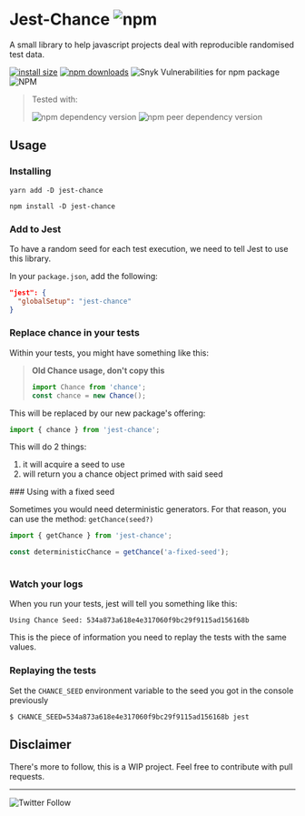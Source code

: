 # Jest-Chance ![npm](https://img.shields.io/npm/v/jest-chance.svg)
A small library to help javascript projects deal with reproducible randomised test data.

[![install size](https://packagephobia.now.sh/badge?p=jest-chance)](https://packagephobia.now.sh/result?p=jest-chance)
[![npm downloads](https://img.shields.io/npm/dm/jest-chance.svg?style=flat-square)](http://npm-stat.com/charts.html?package=jest-chance)
![Snyk Vulnerabilities for npm package](https://img.shields.io/snyk/vulnerabilities/npm/jest-chance.svg)
![NPM](https://img.shields.io/npm/l/jest-chance.svg)

>Tested with:
>
>![npm dependency version](https://img.shields.io/npm/dependency-version/jest-chance/chance.svg)
>![npm peer dependency version](https://img.shields.io/npm/dependency-version/jest-chance/dev/jest.svg)

## Usage

### Installing

```
yarn add -D jest-chance
```

```
npm install -D jest-chance
```

### Add to Jest

To have a random seed for each test execution, we need to tell Jest to use this library.

In your `package.json`, add the following:

```json
"jest": {
  "globalSetup": "jest-chance"
}
```

### Replace chance in your tests

Within your tests, you might have something like this:
>**Old Chance usage, don't copy this**
>```js 
>import Chance from 'chance';
>const chance = new Chance();
>```

This will be replaced by our new package's offering:

```js
import { chance } from 'jest-chance'; 
```

This will do 2 things:
1. it will acquire a seed to use
2. will return you a chance object primed with said seed
  
### Using with a fixed seed

Sometimes you would need deterministic generators. 
For that reason, you can use the method: `getChance(seed?)`

```js
import { getChance } from 'jest-chance';

const deterministicChance = getChance('a-fixed-seed');
 
```
  
### Watch your logs

When you run your tests, jest will tell you something like this:
```
Using Chance Seed: 534a873a618e4e317060f9bc29f9115ad156168b
```

This is the piece of information you need to replay the tests with the same values.

### Replaying the tests

Set the `CHANCE_SEED` environment variable to the seed you got in the console previously
```
$ CHANCE_SEED=534a873a618e4e317060f9bc29f9115ad156168b jest
```

## Disclaimer

There's more to follow, this is a WIP project. Feel free to contribute with pull requests.

---
![Twitter Follow](https://img.shields.io/twitter/follow/vsbmeza.svg?style=social)
